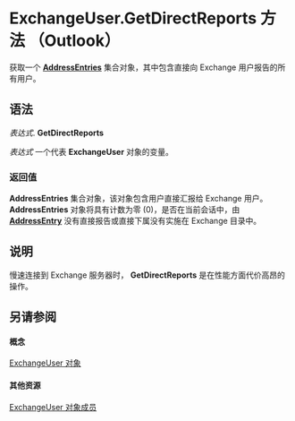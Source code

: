 
# ExchangeUser.GetDirectReports 方法 （Outlook）

获取一个  **[AddressEntries](db91b717-07c6-d1f2-c545-b766ee1f0c6b.md)** 集合对象，其中包含直接向 Exchange 用户报告的所有用户。


## 语法

 _表达式_. **GetDirectReports**

 _表达式_ 一个代表 **ExchangeUser** 对象的变量。


### 返回值

 **AddressEntries** 集合对象，该对象包含用户直接汇报给 Exchange 用户。 **AddressEntries** 对象将具有计数为零 (0)，是否在当前会话中，由 **[AddressEntry](d4a0a85e-8bab-bc56-57bc-d70c3c570c8e.md)** 没有直接报告或直接下属没有实施在 Exchange 目录中。


## 说明

慢速连接到 Exchange 服务器时，  **GetDirectReports** 是在性能方面代价高昂的操作。


## 另请参阅


#### 概念


[ExchangeUser 对象](6ec117d1-7fdb-aa36-b567-1242f8238df0.md)
#### 其他资源


[ExchangeUser 对象成员](b9489e9d-0b8e-1c8d-d5df-8def4b1ee5e8.md)